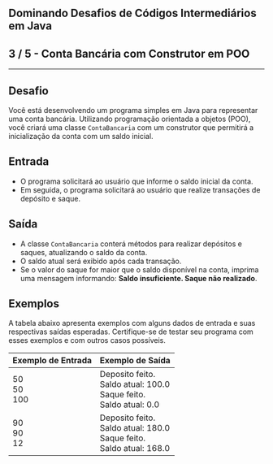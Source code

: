 Dominando Desafios de Códigos Intermediários em Java
----------------------------------------------------
3 / 5 - Conta Bancária com Construtor em POO
--------------------------------------------

* * *

Desafio
-------

Você está desenvolvendo um programa simples em Java para representar uma conta bancária. Utilizando programação
orientada a objetos (POO), você criará uma classe `ContaBancaria` com um construtor que permitirá a inicialização da
conta com um saldo inicial.

Entrada
-------

* O programa solicitará ao usuário que informe o saldo inicial da conta.
* Em seguida, o programa solicitará ao usuário que realize transações de depósito e saque.

Saída
-----

* A classe `ContaBancaria` conterá métodos para realizar depósitos e saques, atualizando o saldo da conta.
* O saldo atual será exibido após cada transação.
* Se o valor do saque for maior que o saldo disponível na conta, imprima uma mensagem informando: **Saldo insuficiente.
  Saque não realizado**.

Exemplos
--------

A tabela abaixo apresenta exemplos com alguns dados de entrada e suas respectivas saídas esperadas. Certifique-se de
testar seu programa com esses exemplos e com outros casos possíveis.

| Exemplo de Entrada | Exemplo de Saída                                                            |
|:-------------------|:----------------------------------------------------------------------------|
| 50<br>50<br>100    | Deposito feito.<br>Saldo atual: 100.0<br>Saque feito.<br>Saldo atual: 0.0   |
| 90<br>90<br>12     | Deposito feito.<br>Saldo atual: 180.0<br>Saque feito.<br>Saldo atual: 168.0 |
